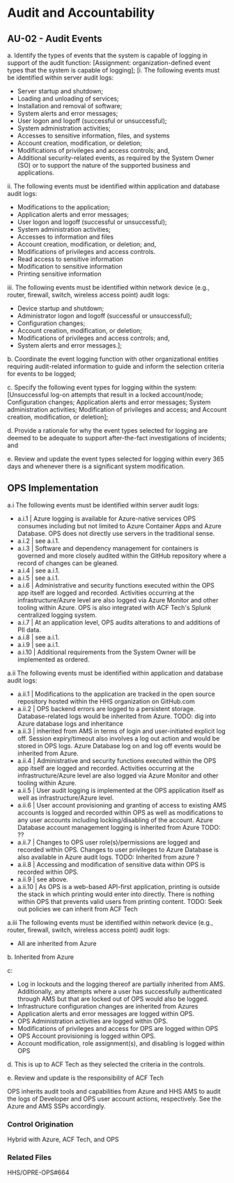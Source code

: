 # Audit and Accountability
## AU-02 - Audit Events

a. Identify the types of events that the system is capable of logging in support of the audit function: [Assignment: organization-defined event types that the system is capable of logging];
 [i. The following events must be identified within server audit logs:
* Server startup and shutdown;
* Loading and unloading of services;
* Installation and removal of software;
* System alerts and error messages;
* User logon and logoff (successful or unsuccessful);
* System administration activities;
* Accesses to sensitive information, files, and systems
* Account creation, modification, or deletion;
* Modifications of privileges and access controls; and,
* Additional security-related events, as required by the System Owner (SO) or to support the nature of the supported business and applications.

ii. The following events must be identified within application and database audit logs:
* Modifications to the application;
* Application alerts and error messages;
* User logon and logoff (successful or unsuccessful);
* System administration activities;
* Accesses to information and files
* Account creation, modification, or deletion; and,
* Modifications of privileges and access controls.
* Read access to sensitive information
* Modification to sensitive information
* Printing sensitive information

iii. The following events must be identified within network device (e.g., router, firewall, switch, wireless access point) audit logs:
* Device startup and shutdown;
* Administrator logon and logoff (successful or unsuccessful);
* Configuration changes;
* Account creation, modification, or deletion;
* Modifications of privileges and access controls; and,
* System alerts and error messages.];

b. Coordinate the event logging function with other organizational entities requiring audit-related information to guide and inform the selection criteria for events to be logged;

c. Specify the following event types for logging within the system: [Unsuccessful log-on attempts that result in a locked account/node;  Configuration changes;  Application alerts and error messages; System administration activities; Modification of privileges and access; and Account creation, modification, or deletion];

d. Provide a rationale for why the event types selected for logging are deemed to be adequate to support after-the-fact investigations of incidents; and

e. Review and update the event types selected for logging within every 365 days and whenever there is a significant system modification.

## OPS Implementation

a.i The following events must be identified within server audit logs:
- a.i.1 | Azure logging is available for Azure-native services OPS consumes including but not limited to Azure Container Apps and Azure Database. OPS does not directly use servers in the traditional sense.
- a.i.2 | see a.i.1.
- a.i.3 | Software and dependency management for containers is governed and more closely audited within the GitHub repository where a record of changes can be gleaned.
- a.i.4 | see a.i.1.
- a.i.5 | see a.i.1.
- a.i.6 | Administrative and security functions executed within the OPS app itself are logged and recorded. Activities occurring at the infrastructure/Azure level are also logged via Azure Monitor and other tooling within Azure. OPS is also integrated with ACF Tech's Splunk centralized logging system.
- a.i.7 | At an application level, OPS audits alterations to and additions of PII data.
- a.i.8 | see a.i.1.
- a.i.9 | see a.i.1.
- a.i.10 | Additional requirements from the System Owner will be implemented as ordered.

a.ii The following events must be identified within application and database audit logs:
- a.ii.1 | Modifications to the application are tracked in the open source repository hosted within the HHS organization on GitHub.com
- a.ii.2 | OPS backend errors are logged to a persistent storage. Database-related logs would be inherited from Azure. TODO: dig into Azure database logs and inheritance
- a.ii.3 | inherited from AMS in terms of login and user-initiated explicit log off. Session expiry/timeout also involves a log out action and would be stored in OPS logs. Azure Database log on and log off events would be inherited from Azure.
- a.ii.4 | Administrative and security functions executed within the OPS app itself are logged and recorded. Activities occurring at the infrastructure/Azure level are also logged via Azure Monitor and other tooling within Azure.
- a.ii.5 | User audit logging is implemented at the OPS application itself as well as infrastructure/Azure level.
- a.ii.6 | User account provisioning and granting of access to existing AMS accounts is logged and recorded within OPS as well as modifications to any user accounts including locking/disabling of the account. Azure Database account management logging is inherited from Azure TODO: ??
- a.ii.7 | Changes to OPS user role(s)/permissions are logged and recorded within OPS. Changes to user privileges to Azure Database is also available in Azure audit logs. TODO: Inherited from azure ?
- a.ii.8 | Accessing and modification of sensitive data within OPS is recorded within OPS.
- a.ii.9 | see above.
- a.ii.10 | As OPS is a web-based API-first application, printing is outside the stack in which printing would enter into directly. There is nothing within OPS that prevents valid users from printing content.  TODO: Seek out policies we can inherit from ACF Tech

a.iii The following events must be identified within network device (e.g., router, firewall, switch, wireless access point) audit logs:

- All are inherited from Azure

b. Inherited from Azure

c:
- Log in lockouts and the logging thereof are partially inherited from AMS. Additionally, any attempts where a user has successfully authenticated through AMS but that are locked out of OPS would also be logged.
- Infrastructure configuration changes are inherited from Azures
- Application alerts and error messages are logged within OPS.
- OPS Administration activities are logged within OPS.
- Modifications of privileges and access for OPS are logged within OPS
- OPS Account provisioning is logged within OPS.
- Account modification, role assignment(s), and disabling is logged within OPS

d. This is up to ACF Tech as they selected the criteria in the controls.

e. Review and update is the responsibility of ACF Tech

OPS inherits audit tools and capabilities from Azure and HHS AMS to audit the logs of Developer and OPS user account actions, respectively. See the Azure and AMS SSPs accordingly.

### Control Origination

Hybrid with Azure, ACF Tech, and OPS

### Related Files

HHS/OPRE-OPS#664
